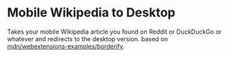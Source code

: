 
# Mobile Wikipedia to Desktop

Takes your mobile Wikipedia article you found on Reddit or DuckDuckGo or whatever and redirects to the desktop version. based on [mdn/webextensions-examples/borderify](https://github.com/mdn/webextensions-examples/tree/master/borderify).
